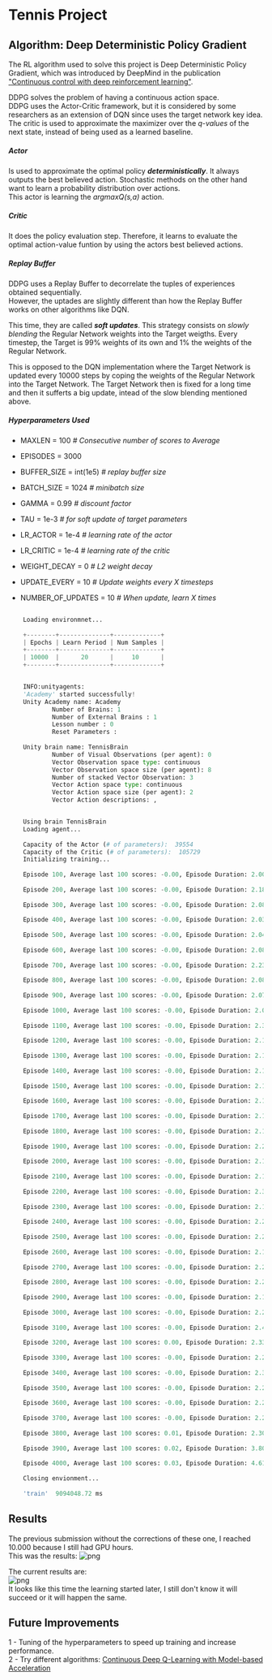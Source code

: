
# Tennis Project


## Algorithm: Deep Deterministic Policy Gradient
The RL algorithm used to solve this project is Deep Deterministic Policy Gradient, which was introduced by DeepMind in the publication ["Continuous control with deep reinforcement learning"][paper].  

DDPG solves the problem of having a continuous action space.  
DDPG uses the Actor-Critic framework, but it is considered by some researchers as an extension of DQN since uses the target network key idea. The critic is used to approximate the maximizer over the *q-values* of the next state, instead of being used as a learned baseline.   

##### Actor
Is used to approximate the optimal policy ***deterministically***. It always outputs the best believed action. Stochastic methods on the other hand want to learn a probability distribution over actions.  
This actor is learning the *argmaxQ(s,a)* action.

##### Critic
It does the policy evaluation step. Therefore, it learns to evaluate the optimal action-value funtion by using the actors best believed actions.  

##### Replay Buffer
DDPG uses a Replay Buffer to decorrelate the tuples of experiences obtained sequentially.  
However, the uptades are slightly different than how the Replay Buffer works on other algorithms like DQN.  

This time, they are called ***soft updates***. 
This strategy consists on *slowly blending* the Regular Network weights into the Target weigths. Every timestep, the Target is 99% weights of its own and 1% the weights of the Regular Network.

This is opposed to the DQN implementation where the Target Network is updated every 10000 steps by coping the weights of the Regular Network into the Target Network. The Target Network then is fixed for a long time and then it sufferts a big update, intead of the slow blending mentioned above.


##### Hyperparameters Used
- MAXLEN = 100 *# Consecutive number of scores to Average*
- EPISODES = 3000
- BUFFER_SIZE = int(1e5)  *# replay buffer size*
- BATCH_SIZE = 1024       *# minibatch size*
- GAMMA = 0.99            *# discount factor*
- TAU = 1e-3              *# for soft update of target parameters*
- LR_ACTOR = 1e-4         *# learning rate of the actor*
- LR_CRITIC = 1e-4        *# learning rate of the critic*
- WEIGHT_DECAY = 0        *# L2 weight decay*

- UPDATE_EVERY = 10       *# Update weights every X timesteps*
- NUMBER_OF_UPDATES = 10  *# When update, learn X times*


```python

    Loading environmnet...
    
    +--------+--------------+-------------+
    | Epochs | Learn Period | Num Samples |
    +--------+--------------+-------------+
    | 10000  |      20      |     10      |
    +--------+--------------+-------------+


    INFO:unityagents:
    'Academy' started successfully!
    Unity Academy name: Academy
            Number of Brains: 1
            Number of External Brains : 1
            Lesson number : 0
            Reset Parameters :
    		
    Unity brain name: TennisBrain
            Number of Visual Observations (per agent): 0
            Vector Observation space type: continuous
            Vector Observation space size (per agent): 8
            Number of stacked Vector Observation: 3
            Vector Action space type: continuous
            Vector Action space size (per agent): 2
            Vector Action descriptions: , 


    Using brain TennisBrain
    Loading agent...
    
    Capacity of the Actor (# of parameters):  39554
    Capacity of the Critic (# of parameters):  105729
    Initializing training...
    
    Episode 100, Average last 100 scores: -0.00, Episode Duration: 2.00, 
    
    Episode 200, Average last 100 scores: -0.00, Episode Duration: 2.18, 
    
    Episode 300, Average last 100 scores: -0.00, Episode Duration: 2.08, 
    
    Episode 400, Average last 100 scores: -0.00, Episode Duration: 2.03, 
    
    Episode 500, Average last 100 scores: -0.00, Episode Duration: 2.04, 
    
    Episode 600, Average last 100 scores: -0.00, Episode Duration: 2.08, 
    
    Episode 700, Average last 100 scores: -0.00, Episode Duration: 2.23, 
    
    Episode 800, Average last 100 scores: -0.00, Episode Duration: 2.08, 
    
    Episode 900, Average last 100 scores: -0.00, Episode Duration: 2.07, 
    
    Episode 1000, Average last 100 scores: -0.00, Episode Duration: 2.08, 
    
    Episode 1100, Average last 100 scores: -0.00, Episode Duration: 2.35, 
    
    Episode 1200, Average last 100 scores: -0.00, Episode Duration: 2.12, 
    
    Episode 1300, Average last 100 scores: -0.00, Episode Duration: 2.16, 
    
    Episode 1400, Average last 100 scores: -0.00, Episode Duration: 2.15, 
    
    Episode 1500, Average last 100 scores: -0.00, Episode Duration: 2.14, 
    
    Episode 1600, Average last 100 scores: -0.00, Episode Duration: 2.17, 
    
    Episode 1700, Average last 100 scores: -0.00, Episode Duration: 2.12, 
    
    Episode 1800, Average last 100 scores: -0.00, Episode Duration: 2.13, 
    
    Episode 1900, Average last 100 scores: -0.00, Episode Duration: 2.20, 
    
    Episode 2000, Average last 100 scores: -0.00, Episode Duration: 2.16, 
    
    Episode 2100, Average last 100 scores: -0.00, Episode Duration: 2.17, 
    
    Episode 2200, Average last 100 scores: -0.00, Episode Duration: 2.38, 
    
    Episode 2300, Average last 100 scores: -0.00, Episode Duration: 2.18, 
    
    Episode 2400, Average last 100 scores: -0.00, Episode Duration: 2.25, 
    
    Episode 2500, Average last 100 scores: -0.00, Episode Duration: 2.20, 
    
    Episode 2600, Average last 100 scores: -0.00, Episode Duration: 2.19, 
    
    Episode 2700, Average last 100 scores: -0.00, Episode Duration: 2.28, 
    
    Episode 2800, Average last 100 scores: -0.00, Episode Duration: 2.22, 
    
    Episode 2900, Average last 100 scores: -0.00, Episode Duration: 2.19, 
    
    Episode 3000, Average last 100 scores: -0.00, Episode Duration: 2.27, 
    
    Episode 3100, Average last 100 scores: -0.00, Episode Duration: 2.42, 
    
    Episode 3200, Average last 100 scores: 0.00, Episode Duration: 2.33, 
    
    Episode 3300, Average last 100 scores: -0.00, Episode Duration: 2.25, 
    
    Episode 3400, Average last 100 scores: -0.00, Episode Duration: 2.36, 
    
    Episode 3500, Average last 100 scores: -0.00, Episode Duration: 2.25, 
    
    Episode 3600, Average last 100 scores: -0.00, Episode Duration: 2.27, 
    
    Episode 3700, Average last 100 scores: -0.00, Episode Duration: 2.29, 
    
    Episode 3800, Average last 100 scores: 0.01, Episode Duration: 2.30, 
    
    Episode 3900, Average last 100 scores: 0.02, Episode Duration: 3.80, 
    
    Episode 4000, Average last 100 scores: 0.03, Episode Duration: 4.61, 
    
    Closing envionment...
    
    'train'  9094048.72 ms
```    


## Results 

The previous submission without the corrections of these one, I reached 10.000 because I still had GPU hours.  
This was the results:
![png](output_12_0_old.png)

The current results are:  
![png](output_12_0.png)  
It looks like this time the learning started later, I still don't know it will succeed or it will happen the same.  


## Future Improvements  

1 - Tuning of the hyperparameters to speed up training and increase performance.  
2 - Try different algorithms:
  [Continuous Deep Q-Learning with Model-based Acceleration][2] 

[paper]: https://arxiv.org/abs/1509.02971
[2]: https://arxiv.org/abs/1603.00748
